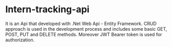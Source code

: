 # Intern-tracking-api
It is an Api that developed with .Net Web Api - Entity Framework. CRUD approach is used in the development process and includes some basic GET, POST, PUT and DELETE methods. Moreover JWT Bearer token is used for authorization.
